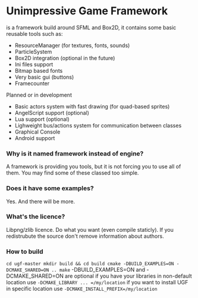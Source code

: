 # Unimpressive Game Framework #
 is a framework build around SFML and Box2D, it contains some basic reusable tools such as:
 * ResourceManager (for textures, fonts, sounds)
 * ParticleSystem
 * Box2D integration (optional in the future)
 * Ini files support
 * Bitmap based fonts
 * Very basic gui (buttons)
 * Framecounter

 Planned or in development
 * Basic actors system with fast drawing (for quad-based sprites)
 * AngelScript support (optional)
 * Lua support (optional)
 * Lighweight bus/actions system for communication between classes
 * Graphical Console
 * Android support

### Why is it named framework instead of engine? ###
A framework is providing you tools, but it is not forcing you to use all of them. You may find some of these classed too simple.

### Does it have some examples? ###
Yes. And there will be more.

### What's the licence? ###
Libpng/zlib licence. Do what you want (even compile staticly). If you redistrubute the source don't remove information about authors.

### How to build ###
`cd ugf-master
mkdir build && cd build
cmake -DBUILD_EXAMPLES=ON -DCMAKE_SHARED=ON ..
make`
-DBUILD_EXAMPLES=ON and -DCMAKE_SHARED=ON are optional
if you have your libraries in non-default location use
`-DCMAKE_LIBRARY ... =/my/location`
if you want to install UGF in specific location use
`-DCMAKE_INSTALL_PREFIX=/my/location`
